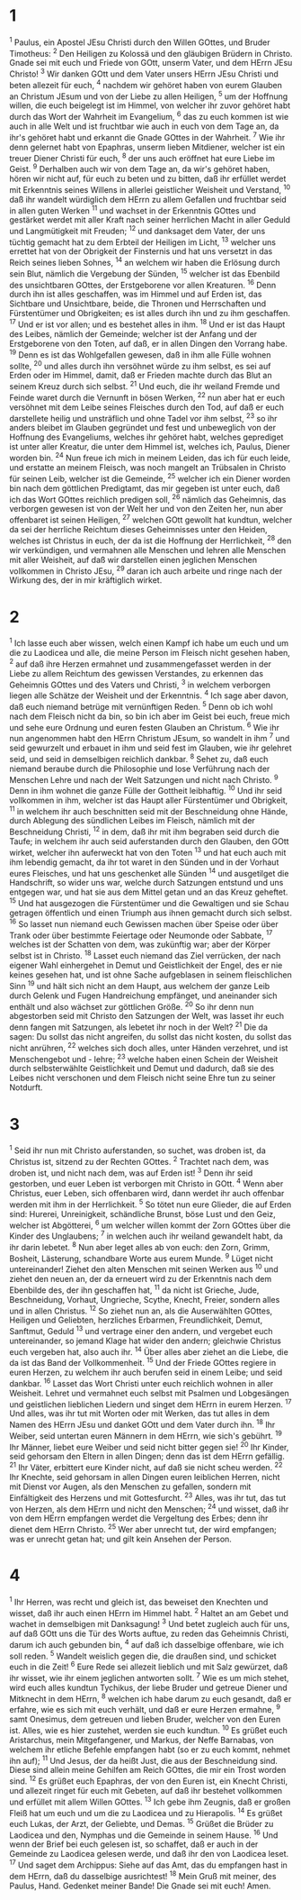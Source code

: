 # 1
<sup>1</sup> Paulus, ein Apostel JEsu Christi durch den Willen GOttes, und Bruder Timotheus: <sup>2</sup> Den Heiligen zu Kolossä und den gläubigen Brüdern in Christo. Gnade sei mit euch und Friede von GOtt, unserm Vater, und dem HErrn JEsu Christo! <sup>3</sup> Wir danken GOtt und dem Vater unsers HErrn JEsu Christi und beten allezeit für euch, <sup>4</sup> nachdem wir gehöret haben von eurem Glauben an Christum JEsum und von der Liebe zu allen Heiligen, <sup>5</sup> um der Hoffnung willen, die euch beigelegt ist im Himmel, von welcher ihr zuvor gehöret habt durch das Wort der Wahrheit im Evangelium, <sup>6</sup> das zu euch kommen ist wie auch in alle Welt und ist fruchtbar wie auch in euch von dem Tage an, da ihr's gehöret habt und erkannt die Gnade GOttes in der Wahrheit. <sup>7</sup> Wie ihr denn gelernet habt von Epaphras, unserm lieben Mitdiener, welcher ist ein treuer Diener Christi für euch, <sup>8</sup> der uns auch eröffnet hat eure Liebe im Geist. <sup>9</sup> Derhalben auch wir von dem Tage an, da wir's gehöret haben, hören wir nicht auf, für euch zu beten und zu bitten, daß ihr erfüllet werdet mit Erkenntnis seines Willens in allerlei geistlicher Weisheit und Verstand, <sup>10</sup> daß ihr wandelt würdiglich dem HErrn zu allem Gefallen und fruchtbar seid in allen guten Werken <sup>11</sup> und wachset in der Erkenntnis GOttes und gestärket werdet mit aller Kraft nach seiner herrlichen Macht in aller Geduld und Langmütigkeit mit Freuden; <sup>12</sup> und danksaget dem Vater, der uns tüchtig gemacht hat zu dem Erbteil der Heiligen im Licht, <sup>13</sup> welcher uns errettet hat von der Obrigkeit der Finsternis und hat uns versetzt in das Reich seines lieben Sohnes, <sup>14</sup> an welchem wir haben die Erlösung durch sein Blut, nämlich die Vergebung der Sünden, <sup>15</sup> welcher ist das Ebenbild des unsichtbaren GOttes, der Erstgeborene vor allen Kreaturen. <sup>16</sup> Denn durch ihn ist alles geschaffen, was im Himmel und auf Erden ist, das Sichtbare und Unsichtbare, beide, die Thronen und Herrschaften und Fürstentümer und Obrigkeiten; es ist alles durch ihn und zu ihm geschaffen. <sup>17</sup> Und er ist vor allen; und es bestehet alles in ihm. <sup>18</sup> Und er ist das Haupt des Leibes, nämlich der Gemeinde; welcher ist der Anfang und der Erstgeborene von den Toten, auf daß, er in allen Dingen den Vorrang habe. <sup>19</sup> Denn es ist das Wohlgefallen gewesen, daß in ihm alle Fülle wohnen sollte, <sup>20</sup> und alles durch ihn versöhnet würde zu ihm selbst, es sei auf Erden oder im Himmel, damit, daß er Frieden machte durch das Blut an seinem Kreuz durch sich selbst. <sup>21</sup> Und euch, die ihr weiland Fremde und Feinde waret durch die Vernunft in bösen Werken, <sup>22</sup> nun aber hat er euch versöhnet mit dem Leibe seines Fleisches durch den Tod, auf daß er euch darstellete heilig und unsträflich und ohne Tadel vor ihm selbst, <sup>23</sup> so ihr anders bleibet im Glauben gegründet und fest und unbeweglich von der Hoffnung des Evangeliums, welches ihr gehöret habt, welches geprediget ist unter aller Kreatur, die unter dem Himmel ist, welches ich, Paulus, Diener worden bin. <sup>24</sup> Nun freue ich mich in meinem Leiden, das ich für euch leide, und erstatte an meinem Fleisch, was noch mangelt an Trübsalen in Christo für seinen Leib, welcher ist die Gemeinde, <sup>25</sup> welcher ich ein Diener worden bin nach dem göttlichen Predigtamt, das mir gegeben ist unter euch, daß ich das Wort GOttes reichlich predigen soll, <sup>26</sup> nämlich das Geheimnis, das verborgen gewesen ist von der Welt her und von den Zeiten her, nun aber offenbaret ist seinen Heiligen, <sup>27</sup> welchen GOtt gewollt hat kundtun, welcher da sei der herrliche Reichtum dieses Geheimnisses unter den Heiden, welches ist Christus in euch, der da ist die Hoffnung der Herrlichkeit, <sup>28</sup> den wir verkündigen, und vermahnen alle Menschen und lehren alle Menschen mit aller Weisheit, auf daß wir darstellen einen jeglichen Menschen vollkommen in Christo JEsu, <sup>29</sup> daran ich auch arbeite und ringe nach der Wirkung des, der in mir kräftiglich wirket.

# 2
<sup>1</sup> Ich lasse euch aber wissen, welch einen Kampf ich habe um euch und um die zu Laodicea und alle, die meine Person im Fleisch nicht gesehen haben, <sup>2</sup> auf daß ihre Herzen ermahnet und zusammengefasset werden in der Liebe zu allem Reichtum des gewissen Verstandes, zu erkennen das Geheimnis GOttes und des Vaters und Christi, <sup>3</sup> in welchem verborgen liegen alle Schätze der Weisheit und der Erkenntnis. <sup>4</sup> Ich sage aber davon, daß euch niemand betrüge mit vernünftigen Reden. <sup>5</sup> Denn ob ich wohl nach dem Fleisch nicht da bin, so bin ich aber im Geist bei euch, freue mich und sehe eure Ordnung und euren festen Glauben an Christum. <sup>6</sup> Wie ihr nun angenommen habt den HErrn Christum JEsum, so wandelt in ihm <sup>7</sup> und seid gewurzelt und erbauet in ihm und seid fest im Glauben, wie ihr gelehret seid, und seid in demselbigen reichlich dankbar. <sup>8</sup> Sehet zu, daß euch niemand beraube durch die Philosophie und lose Verführung nach der Menschen Lehre und nach der Welt Satzungen und nicht nach Christo. <sup>9</sup> Denn in ihm wohnet die ganze Fülle der Gottheit leibhaftig. <sup>10</sup> Und ihr seid vollkommen in ihm, welcher ist das Haupt aller Fürstentümer und Obrigkeit, <sup>11</sup> in welchem ihr auch beschnitten seid mit der Beschneidung ohne Hände, durch Ablegung des sündlichen Leibes im Fleisch, nämlich mit der Beschneidung Christi, <sup>12</sup> in dem, daß ihr mit ihm begraben seid durch die Taufe; in welchem ihr auch seid auferstanden durch den Glauben, den GOtt wirket, welcher ihn auferweckt hat von den Toten <sup>13</sup> und hat euch auch mit ihm lebendig gemacht, da ihr tot waret in den Sünden und in der Vorhaut eures Fleisches, und hat uns geschenket alle Sünden <sup>14</sup> und ausgetilget die Handschrift, so wider uns war, welche durch Satzungen entstund und uns entgegen war, und hat sie aus dem Mittel getan und an das Kreuz geheftet. <sup>15</sup> Und hat ausgezogen die Fürstentümer und die Gewaltigen und sie Schau getragen öffentlich und einen Triumph aus ihnen gemacht durch sich selbst. <sup>16</sup> So lasset nun niemand euch Gewissen machen über Speise oder über Trank oder über bestimmte Feiertage oder Neumonde oder Sabbate, <sup>17</sup> welches ist der Schatten von dem, was zukünftig war; aber der Körper selbst ist in Christo. <sup>18</sup> Lasset euch niemand das Ziel verrücken, der nach eigener Wahl einhergehet in Demut und Geistlichkeit der Engel, des er nie keines gesehen hat, und ist ohne Sache aufgeblasen in seinem fleischlichen Sinn <sup>19</sup> und hält sich nicht an dem Haupt, aus welchem der ganze Leib durch Gelenk und Fugen Handreichung empfänget, und aneinander sich enthält und also wächset zur göttlichen Größe. <sup>20</sup> So ihr denn nun abgestorben seid mit Christo den Satzungen der Welt, was lasset ihr euch denn fangen mit Satzungen, als lebetet ihr noch in der Welt? <sup>21</sup> Die da sagen: Du sollst das nicht angreifen, du sollst das nicht kosten, du sollst das nicht anrühren, <sup>22</sup> welches sich doch alles, unter Händen verzehret, und ist Menschengebot und - lehre; <sup>23</sup> welche haben einen Schein der Weisheit durch selbsterwählte Geistlichkeit und Demut und dadurch, daß sie des Leibes nicht verschonen und dem Fleisch nicht seine Ehre tun zu seiner Notdurft.

# 3
<sup>1</sup> Seid ihr nun mit Christo auferstanden, so suchet, was droben ist, da Christus ist, sitzend zu der Rechten GOttes. <sup>2</sup> Trachtet nach dem, was droben ist, und nicht nach dem, was auf Erden ist! <sup>3</sup> Denn ihr seid gestorben, und euer Leben ist verborgen mit Christo in GOtt. <sup>4</sup> Wenn aber Christus, euer Leben, sich offenbaren wird, dann werdet ihr auch offenbar werden mit ihm in der Herrlichkeit. <sup>5</sup> So tötet nun eure Glieder, die auf Erden sind: Hurerei, Unreinigkeit, schändliche Brunst, böse Lust und den Geiz, welcher ist Abgötterei, <sup>6</sup> um welcher willen kommt der Zorn GOttes über die Kinder des Unglaubens; <sup>7</sup> in welchen auch ihr weiland gewandelt habt, da ihr darin lebetet. <sup>8</sup> Nun aber leget alles ab von euch: den Zorn, Grimm, Bosheit, Lästerung, schandbare Worte aus eurem Munde. <sup>9</sup> Lüget nicht untereinander! Ziehet den alten Menschen mit seinen Werken aus <sup>10</sup> und ziehet den neuen an, der da erneuert wird zu der Erkenntnis nach dem Ebenbilde des, der ihn geschaffen hat, <sup>11</sup> da nicht ist Grieche, Jude, Beschneidung, Vorhaut, Ungrieche, Scythe, Knecht, Freier, sondern alles und in allen Christus. <sup>12</sup> So ziehet nun an, als die Auserwählten GOttes, Heiligen und Geliebten, herzliches Erbarmen, Freundlichkeit, Demut, Sanftmut, Geduld <sup>13</sup> und vertrage einer den andern, und vergebet euch untereinander, so jemand Klage hat wider den andern; gleichwie Christus euch vergeben hat, also auch ihr. <sup>14</sup> Über alles aber ziehet an die Liebe, die da ist das Band der Vollkommenheit. <sup>15</sup> Und der Friede GOttes regiere in euren Herzen, zu welchem ihr auch berufen seid in einem Leibe; und seid dankbar. <sup>16</sup> Lasset das Wort Christi unter euch reichlich wohnen in aller Weisheit. Lehret und vermahnet euch selbst mit Psalmen und Lobgesängen und geistlichen lieblichen Liedern und singet dem HErrn in eurem Herzen. <sup>17</sup> Und alles, was ihr tut mit Worten oder mit Werken, das tut alles in dem Namen des HErrn JEsu und danket GOtt und dem Vater durch ihn. <sup>18</sup> Ihr Weiber, seid untertan euren Männern in dem HErrn, wie sich's gebührt. <sup>19</sup> Ihr Männer, liebet eure Weiber und seid nicht bitter gegen sie! <sup>20</sup> Ihr Kinder, seid gehorsam den Eltern in allen Dingen; denn das ist dem HErrn gefällig. <sup>21</sup> Ihr Väter, erbittert eure Kinder nicht, auf daß sie nicht scheu werden. <sup>22</sup> Ihr Knechte, seid gehorsam in allen Dingen euren leiblichen Herren, nicht mit Dienst vor Augen, als den Menschen zu gefallen, sondern mit Einfältigkeit des Herzens und mit Gottesfurcht. <sup>23</sup> Alles, was ihr tut, das tut von Herzen, als dem HErrn und nicht den Menschen; <sup>24</sup> und wisset, daß ihr von dem HErrn empfangen werdet die Vergeltung des Erbes; denn ihr dienet dem HErrn Christo. <sup>25</sup> Wer aber unrecht tut, der wird empfangen; was er unrecht getan hat; und gilt kein Ansehen der Person.

# 4
<sup>1</sup> Ihr Herren, was recht und gleich ist, das beweiset den Knechten und wisset, daß ihr auch einen HErrn im Himmel habt. <sup>2</sup> Haltet an am Gebet und wachet in demselbigen mit Danksagung! <sup>3</sup> Und betet zugleich auch für uns, auf daß GOtt uns die Tür des Worts auftue, zu reden das Geheimnis Christi, darum ich auch gebunden bin, <sup>4</sup> auf daß ich dasselbige offenbare, wie ich soll reden. <sup>5</sup> Wandelt weislich gegen die, die draußen sind, und schicket euch in die Zeit! <sup>6</sup> Eure Rede sei allezeit lieblich und mit Salz gewürzet, daß ihr wisset, wie ihr einem jeglichen antworten sollt. <sup>7</sup> Wie es um mich stehet, wird euch alles kundtun Tychikus, der liebe Bruder und getreue Diener und Mitknecht in dem HErrn, <sup>8</sup> welchen ich habe darum zu euch gesandt, daß er erfahre, wie es sich mit euch verhält, und daß er eure Herzen ermahne, <sup>9</sup> samt Onesimus, dem getreuen und lieben Bruder, welcher von den Euren ist. Alles, wie es hier zustehet, werden sie euch kundtun. <sup>10</sup> Es grüßet euch Aristarchus, mein Mitgefangener, und Markus, der Neffe Barnabas, von welchem ihr etliche Befehle empfangen habt (so er zu euch kommt, nehmet ihn auf); <sup>11</sup> Und Jesus, der da heißt Just, die aus der Beschneidung sind. Diese sind allein meine Gehilfen am Reich GOttes, die mir ein Trost worden sind. <sup>12</sup> Es grüßet euch Epaphras, der von den Euren ist, ein Knecht Christi, und allezeit ringet für euch mit Gebeten, auf daß ihr bestehet vollkommen und erfüllet mit allem Willen GOttes. <sup>13</sup> Ich gebe ihm Zeugnis, daß er großen Fleiß hat um euch und um die zu Laodicea und zu Hierapolis. <sup>14</sup> Es grüßet euch Lukas, der Arzt, der Geliebte, und Demas. <sup>15</sup> Grüßet die Brüder zu Laodicea und den, Nymphas und die Gemeinde in seinem Hause. <sup>16</sup> Und wenn der Brief bei euch gelesen ist, so schaffet, daß er auch in der Gemeinde zu Laodicea gelesen werde, und daß ihr den von Laodicea leset. <sup>17</sup> Und saget dem Archippus: Siehe auf das Amt, das du empfangen hast in dem HErrn, daß du dasselbige ausrichtest! <sup>18</sup> Mein Gruß mit meiner, des Paulus, Hand. Gedenket meiner Bande! Die Gnade sei mit euch! Amen.